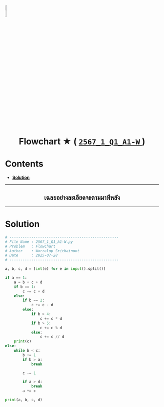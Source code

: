 <p align="left">
  <a href="../../README.md">
    <img src="../../../../Z99-OTHERS/00-common/00-back.png" style="width:10%">
  </a>
</p>

<div align="center">
  <h1>
    Flowchart ★ (
      <a href="https://drive.google.com/file/d/1VDv3WAI-swQ8CI1ndfl1iKGPUUeLMV2a/view?usp=sharing">
        <code>2567_1_Q1_A1-W</code>
      </a>
    )
  </h1>
</div>

# Contents

-   [**Solution**](#solution)

---

<div align="center">
  <h2>เฉลยอย่างละเอียดจะตามมาทีหลัง</h2>
</div>

---

# Solution

```python
# --------------------------------------------------
# File Name : 2567_1_Q1_A1-W.py
# Problem   : Flowchart
# Author    : Worralop Srichainont
# Date      : 2025-07-28
# --------------------------------------------------

a, b, c, d = [int(e) for e in input().split()]

if a == 1:
    a = b + c + d
    if b == 1:
        c += c + d
    else:
        if b == 2:
            c += c - d
        else:
            if b > 4:
                c += c * d
            if b > 5:
                c += c % d
            else:
                c += c // d
    print(c)
else:
    while b < c:
        b += 1
        if b > a:
            break

        c -= 1

        if a > d:
            break
        a += c

print(a, b, c, d)
```
